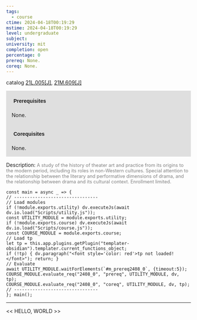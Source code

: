 ```yaml
---
tags:
  - course
ctime: 2024-04-18T00:19:29
mstime: 2024-04-18T00:19:29
level: undergraduate
subject: 
university: mit
completion: open
percentage: 0
prereq: None.
coreq: None.
---
```


catalog [21L.005[J]](http://student.mit.edu/catalog/m21La.html#21L.005), [21M.609[J]](http://student.mit.edu/catalog/m21Mb.html#21M.609)

<span style="display: block; padding: 15px; background-color: rgb(100, 100, 100, 0.2);"><font id="m_prereq2408_0" style="display: block; font-family: Arial, sans-serif; font-weight: bold; padding: 5px">Prerequisites</font><br><span id="prereq2408_0">None.</span></span>
<span style="display: block; padding: 15px; background-color: rgb(100, 100, 100, 0.2);"><font id="m_coreq2408_0" style="display: block; font-family: Arial, sans-serif; font-weight: bold; padding: 5px">Corequisites</font><br><span id="coreq2408_0">None.</span></span>

<font style="">Description:</font>
<font style="color: grey; font-size: 0.8rem;">A study of the history of theater art and practice from its origins to the modern period, including its roles in non-Western cultures. Special attention to the relationship between the literary and performative dimensions of drama, and the relationship between drama and its cultural context. Enrollment limited.</font>

```dataviewjs
const main = async _ => {
// --------------------------------
// Load modules
if (!module.exports.utility) dv.executeJs(await dv.io.load("Scripts/utility.js"));
const UTILITY_MODULE = module.exports.utility;
if (!module.exports.course) dv.executeJs(await dv.io.load("Scripts/course.js"));
const COURSE_MODULE = module.exports.course;
// Load tp
let tp = this.app.plugins.getPlugin("templater-obsidian").templater.current_functions_object;
if (!tp) { dv.paragraph("<font style='color: red'>tp not loaded!</font>"); return; }
// Evaluate
await UTILITY_MODULE.waitForElements(`#m_prereq2408_0`, {timeout:5});
COURSE_MODULE.evaluate_req("2408_0", "prereq", UTILITY_MODULE, dv, tp);
COURSE_MODULE.evaluate_req("2408_0", "coreq", UTILITY_MODULE, dv, tp);
// --------------------------------
}; main();
```

---

<< HELLO, WORLD >>
